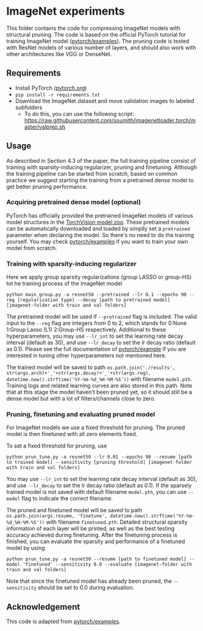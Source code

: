 # ImageNet experiments

This folder contains the code for compressing ImageNet models with structural pruning. The code is based on the official PyTorch tutorial for training ImageNet model ([pytorch/examples](https://github.com/pytorch/examples/tree/master/imagenet)). The pruning code is tested with ResNet models of various number of layers, and should also work with other architectures like VGG or DenseNet.

## Requirements

- Install PyTorch ([pytorch.org](http://pytorch.org))
- `pip install -r requirements.txt`
- Download the ImageNet dataset and move validation images to labeled subfolders
    - To do this, you can use the following script: https://raw.githubusercontent.com/soumith/imagenetloader.torch/master/valprep.sh

## Usage

As described in Section 4.3 of the paper, the full training pipeline consist of training with sparsity-inducing regularizer, pruning and finetuning. Although the training pipeline can be started from scratch, based on common practice we suggest starting the training from a pretrained dense model to get better pruning performance.

### Acquiring pretrained dense model (optional)

PyTorch has officially provided the pretrained ImageNet models of various model structures in the [TorchVision model zoo](https://pytorch.org/docs/stable/torchvision/models.html). These pretrained models can be automatically downloaded and loaded by simplly set a `pretrained` parameter when declaring the model. So there's no need to do the training yourself. You may check [pytorch/examples](https://github.com/pytorch/examples/tree/master/imagenet) if you want to train your own model from scratch.

### Training with sparsity-inducing regularizer

Here we apply group sparsity regularizations (group LASSO or group-HS) tot he training process of the ImageNet model

```
python main_group.py -a resnet50 --pretrained --lr 0.1 --epochs 90 --reg [regularization type] --decay [path to pretrained model] [imagenet-folder with train and val folders]
```

The pretrained model will be used if `--pretrained` flag is included.
The valid input to the `--reg` flag are integers from 0 to 2, which stands for 0:None 1:Group Lasso (L1) 2:Group-HS respectively. Additional to these hyperparameters, you may use `--lr_int` to set the learning rate decay interval (default as 30), and use `--lr_decay` to set the lr decay ratio (default as 0.1). Please see the full documentation of [pytorch/example](https://github.com/pytorch/examples/tree/master/imagenet#usage) if you are interested in tuning other hyperparameters not mentioned here.

The trained model will be saved to path `os.path.join('./results', str(args.arch)+'_'+str(args.decay)+'_'+str(args.reg), datetime.now().strftime('%Y-%m-%d_%H-%M-%S'))` with filename `model.pth`. Training logs and related learning curves are also stored in this path. Note that at this stage the model haven't been pruned yet, so it should still be a dense model but with a lot of filters/channels close to zero.


### Pruning, finetuning and evaluating pruned model

For ImageNet models we use a fixed threshold for pruning. The pruned model is then finetuned with all zero elements fixed.

To set a fixed threshold for pruning, use 

```
python prun_tune.py -a resnet50 --lr 0.01 --epochs 90 --resume [path to trained model] --sensitivity [pruning threshold] [imagenet-folder with train and val folders]
```

You may use `--lr_int` to set the learning rate decay interval (default as 30), and use `--lr_decay` to set the lr decay ratio (default as 0.1). If the sparsely trained model is not saved with default filename `model.pth`, you can use `--model` flag to indicate the correct filename.

The pruned and finetuned model will be saved to path `os.path.join(args.resume, 'finetune', datetime.now().strftime('%Y-%m-%d_%H-%M-%S'))` with filename `finetuned.pth`.
Detailed structural sparsity information of each layer will be printed, as well as the best testing accuracy achieved during finetuning. 
After the finetuning process is finished, you can evaluate the sparsity and performance of a finetuned model by using 

```
python prun_tune.py -a resnet50 --resume [path to finetuned model] --model 'finetuned' --sensitivity 0.0 --evaluate [imagenet-folder with train and val folders]
```
Note that since the finetuned model has already been pruned, the `--sensitivity` should be set to 0.0 during evaluation.

## Acknowledgement
This code is adapted from [pytorch/examples](https://github.com/pytorch/examples/tree/master/imagenet).




